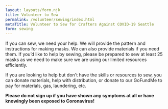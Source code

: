 ```yaml
---
layout: layouts/form.njk
title: Volunteer to Sew
permalink: /volunteer/sewing/index.html
metaTitle: Volunteer to Sew for Crafters Against COVID-19 Seattle
form: sewing
---
```


If you can sew, we need your help. We will provide the pattern and instructions for making masks. We can also provide materials if you need them. If you’d like to help by sewing, please be prepared to sew at least 25 masks as we need to make sure we are using our limited resources efficiently.

If you are looking to help but don't have the skills or resources to sew, you can donate materials, help with distribution, or donate to our GoFundMe to pay for materials, gas, laundering, etc.

**Please do not sign up if you have shown any symptoms at all or have knowingly been exposed to Coronavirus!**
